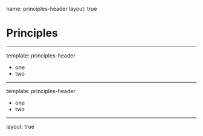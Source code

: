 name: principles-header
layout: true

# Principles

---
template: principles-header

* one
* two

---
template: principles-header

* one
* two

---
layout: true